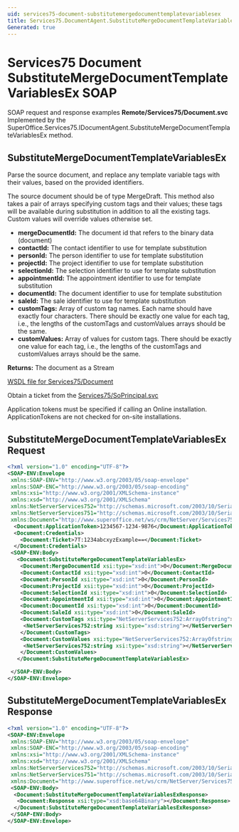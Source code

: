 ```yaml
---
uid: services75-document-substitutemergedocumenttemplatevariablesex
title: Services75.DocumentAgent.SubstituteMergeDocumentTemplateVariablesEx SOAP
Generated: true
---
```


# Services75 Document SubstituteMergeDocumentTemplateVariablesEx SOAP

SOAP request and response examples **Remote/Services75/Document.svc**
Implemented by the <see cref="M:SuperOffice.Services75.IDocumentAgent.SubstituteMergeDocumentTemplateVariablesEx">SuperOffice.Services75.IDocumentAgent.SubstituteMergeDocumentTemplateVariablesEx</see> method.

## SubstituteMergeDocumentTemplateVariablesEx

Parse the source document, and replace any template variable tags with their values, based on the provided identifiers.<p /> The source document should be of type MergeDraft. This method also takes a pair of arrays specifying custom tags and their values; these tags will be available during substitution in addition to all the existing tags. Custom values will override values otherwise set.

* **mergeDocumentId:** The document id that refers to the binary data (document)
* **contactId:** The contact identifier to use for template substitution
* **personId:** The person identifier to use for template substitution
* **projectId:** The project identifier to use for template substitution
* **selectionId:** The selection identifier to use for template substitution
* **appointmentId:** The appointment identifier to use for template substitution
* **documentId:** The document identifier to use for template substitution
* **saleId:** The sale identifier to use for template substitution
* **customTags:** Array of custom tag names. Each name should have exactly four characters. There should be exactly one value for each tag, i.e., the lengths of the customTags and customValues arrays should be the same.
* **customValues:** Array of values for custom tags. There should be exactly one value for each tag, i.e., the lengths of the customTags and customValues arrays should be the same.

**Returns:** The document as a Stream


[WSDL file for Services75/Document](../Services75-Document.md)

Obtain a ticket from the [Services75/SoPrincipal.svc](../SoPrincipal/index.md)

Application tokens must be specified if calling an Online installation. ApplicationTokens are not checked for on-site installations.

## SubstituteMergeDocumentTemplateVariablesEx Request

```xml
<?xml version="1.0" encoding="UTF-8"?>
<SOAP-ENV:Envelope
 xmlns:SOAP-ENV="http://www.w3.org/2003/05/soap-envelope"
 xmlns:SOAP-ENC="http://www.w3.org/2003/05/soap-encoding"
 xmlns:xsi="http://www.w3.org/2001/XMLSchema-instance"
 xmlns:xsd="http://www.w3.org/2001/XMLSchema"
 xmlns:NetServerServices752="http://schemas.microsoft.com/2003/10/Serialization/Arrays"
 xmlns:NetServerServices751="http://schemas.microsoft.com/2003/10/Serialization/"
 xmlns:Document="http://www.superoffice.net/ws/crm/NetServer/Services75">
  <Document:ApplicationToken>1234567-1234-9876</Document:ApplicationToken>
  <Document:Credentials>
    <Document:Ticket>7T:1234abcxyzExample==</Document:Ticket>
  </Document:Credentials>
 <SOAP-ENV:Body>
   <Document:SubstituteMergeDocumentTemplateVariablesEx>
    <Document:MergeDocumentId xsi:type="xsd:int">0</Document:MergeDocumentId>
    <Document:ContactId xsi:type="xsd:int">0</Document:ContactId>
    <Document:PersonId xsi:type="xsd:int">0</Document:PersonId>
    <Document:ProjectId xsi:type="xsd:int">0</Document:ProjectId>
    <Document:SelectionId xsi:type="xsd:int">0</Document:SelectionId>
    <Document:AppointmentId xsi:type="xsd:int">0</Document:AppointmentId>
    <Document:DocumentId xsi:type="xsd:int">0</Document:DocumentId>
    <Document:SaleId xsi:type="xsd:int">0</Document:SaleId>
    <Document:CustomTags xsi:type="NetServerServices752:ArrayOfstring">
     <NetServerServices752:string xsi:type="xsd:string"></NetServerServices752:string>
    </Document:CustomTags>
    <Document:CustomValues xsi:type="NetServerServices752:ArrayOfstring">
     <NetServerServices752:string xsi:type="xsd:string"></NetServerServices752:string>
    </Document:CustomValues>
   </Document:SubstituteMergeDocumentTemplateVariablesEx>

 </SOAP-ENV:Body>
</SOAP-ENV:Envelope>

```


## SubstituteMergeDocumentTemplateVariablesEx Response

```xml
<?xml version="1.0" encoding="UTF-8"?>
<SOAP-ENV:Envelope
 xmlns:SOAP-ENV="http://www.w3.org/2003/05/soap-envelope"
 xmlns:SOAP-ENC="http://www.w3.org/2003/05/soap-encoding"
 xmlns:xsi="http://www.w3.org/2001/XMLSchema-instance"
 xmlns:xsd="http://www.w3.org/2001/XMLSchema"
 xmlns:NetServerServices752="http://schemas.microsoft.com/2003/10/Serialization/Arrays"
 xmlns:NetServerServices751="http://schemas.microsoft.com/2003/10/Serialization/"
 xmlns:Document="http://www.superoffice.net/ws/crm/NetServer/Services75">
 <SOAP-ENV:Body>
  <Document:SubstituteMergeDocumentTemplateVariablesExResponse>
   <Document:Response xsi:type="xsd:base64Binary"></Document:Response>
  </Document:SubstituteMergeDocumentTemplateVariablesExResponse>
 </SOAP-ENV:Body>
</SOAP-ENV:Envelope>

```

